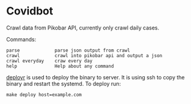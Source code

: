 # Covidbot

Crawl data from Pikobar API, currently only crawl daily cases.

Commands:
```
parse             parse json output from crawl
crawl             crawl into pikobar api and output a json
crawl everyday    craw every day
help              Help about any command
```

[deployr](https://github.com/skx/deployr) is used to deploy the binary to server. 
It is using ssh to copy the binary and restart the systemd. 
To deploy run:
```
make deploy host=example.com
```